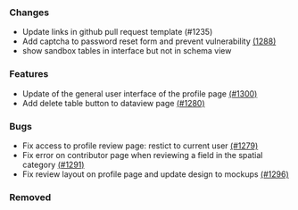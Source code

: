 ### Changes

- Update links in github pull request template (#1235)
- Add captcha to password reset form and prevent vulnerability [(1288)](https://github.com/OpenEnergyPlatform/oeplatform/pull/1288)
- show sandbox tables in interface but not in schema view

### Features
- Update of the general user interface of the profile page [(#1300)](https://github.com/OpenEnergyPlatform/oeplatform/pull/1300)
- Add delete table button to dataview page [(#1280)](https://github.com/OpenEnergyPlatform/oeplatform/pull/1280)

### Bugs

- Fix access to profile review page: restict to current user [(#1279)](https://github.com/OpenEnergyPlatform/oeplatform/pull/1279)
- Fix error on contributor page when reviewing a field in the spatial category [(#1291)](https://github.com/OpenEnergyPlatform/oeplatform/pull/1291)
- Fix review layout on profile page and update design to mockups [(#1296)](https://github.com/OpenEnergyPlatform/oeplatform/pull/1296)

### Removed
